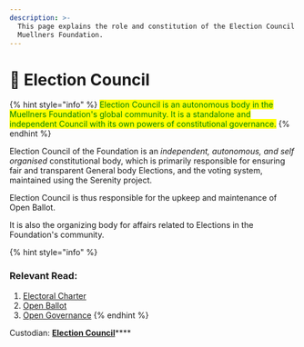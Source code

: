 ```yaml
---
description: >-
  This page explains the role and constitution of the Election Council of the
  Muellners Foundation.
---
```


# 🏨 Election Council

{% hint style="info" %}
<mark style="color:green;">Election Council is an autonomous body in the Muellners Foundation's global community. It is a standalone and independent Council with its own powers of constitutional governance.</mark>&#x20;
{% endhint %}

Election Council of the Foundation is an _independent, autonomous, and self organised_ constitutional body, which is primarily responsible for ensuring fair and transparent General body Elections, and the voting system, maintained using the Serenity project.&#x20;

Election Council is thus responsible for the upkeep and maintenance of Open Ballot.

It is also the organizing body for affairs related to Elections in the Foundation's community.

{% hint style="info" %}
### Relevant Read: <a href="#all-citizens-can-join-foundations-constitutional-bodies-through-the-open-constitutions-electoral-pro" id="all-citizens-can-join-foundations-constitutional-bodies-through-the-open-constitutions-electoral-pro"></a>

1. [Electoral Charter](../charters/electoral-charter.md)
2. [Open Ballot](../charters/open-ballot/)
3. [Open Governance](../charters/open-governance/)
{% endhint %}

Custodian: [**Election Council**](election-council.md)****
